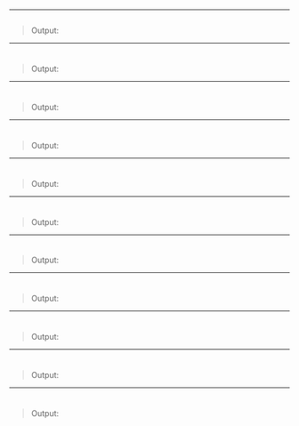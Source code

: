 ###
----

~~~~~~~
~~~~~~~
> Output: 

----
###

~~~~~~~
~~~~~~~
> Output: 

----
###

~~~~~~~
~~~~~~~
> Output: 

----
###

~~~~~~~
~~~~~~~
> Output: 

----
###

~~~~~~~
~~~~~~~
> Output: 

----
###

~~~~~~~
~~~~~~~
> Output: 

----
###

~~~~~~~
~~~~~~~
> Output: 

----
###

~~~~~~~
~~~~~~~
> Output: 

----
###

~~~~~~~
~~~~~~~
> Output: 

----
###

~~~~~~~
~~~~~~~
> Output: 

----
###

~~~~~~~
~~~~~~~
> Output:
